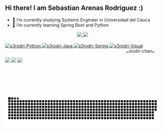 ## Hi there! I am Sebastian Arenas Rodriguez :)

- 🔭 I’m currently studying Systems Engineer in Universidad del Cauca
- 🌱 I’m currently learning Spring Boot and Python

<div align="center">
  <a href="https://github.com/s3rodriguez10">
  <img height="180em" src="https://github-readme-stats.vercel.app/api?username=s3rodriguez10&show_icons=true&theme=react&include_all_commits=true&count_private=true"/>
  <img height="180em" src="https://github-readme-stats.vercel.app/api/top-langs/?username=s3rodriguez10&layout=compact&langs_count=7&theme=react"/>
</div>
  
<div style="display: inline_block"><br>
  <img align="center" alt="s3rodri-Python" height="50" width="60" src="https://cdn.jsdelivr.net/gh/devicons/devicon/icons/python/python-original.svg">
  <img align="center" alt="s3rodri-Java" height="50" width="60" src="https://cdn.jsdelivr.net/gh/devicons/devicon/icons/java/java-original-wordmark.svg">
  <img align="center" alt="s3rodri-Spring" height="50" width="60" src="https://cdn.jsdelivr.net/gh/devicons/devicon/icons/spring/spring-original-wordmark.svg">
  <img align="center" alt="s3rodri-Visual" height="50" width="50" src="https://i.imgur.com/QGEq8az.png?1">
  
  <img align="right" alt="s3rodri-chandler" height="150" style="border-radius:50px;" src="https://i.imgur.com/LdR7sHv.jpg">
</div>

  
##
<div> 
 <a href="" target="_blank"><img src="https://img.shields.io/badge/Discord-7289DA?style=for-the-badge&logo=discord&logoColor=white" target="_blank"></a> 
  <a href = "s3rodriguez10@gmail.com"><img src="https://img.shields.io/badge/-Gmail-%23333?style=for-the-badge&logo=gmail&logoColor=white" target="_blank"></a>
  <a href="https://www.linkedin.com/in/sebastian-arenas-rodriguez-51169422b/" target="_blank"><img src="https://img.shields.io/badge/-LinkedIn-%230077B5?style=for-the-badge&logo=linkedin&logoColor=white" target="_blank"></a> 
 
  ![Snake animation](https://github.com/s3rodriguez10/s3rodriguez10/blob/output/github-contribution-grid-snake.svg)
 
</div>
